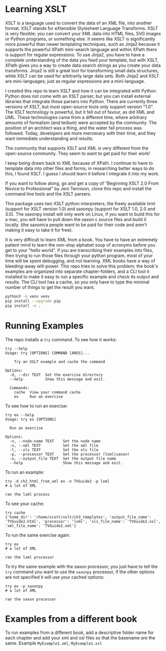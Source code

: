 # Learning XSLT

XSLT is a language used to convert the data of an XML file, into another
format.  XSLT stands for eXtensible Stylesheet Language Transforms.  XSLT is
very flexible; you can convert your XML data into HTML files, SVG images or
Python programs, or something else.  It seems like XSLT is significantly more
powerful than newer templating techniques, such as Jinja2 because it supports
the powerful XPath mini-search language and within XPath there is support for
regular expressions.  To use Jinja2, you have to have a complete understanding
of the data you feed your template, but with XSLT, XPath gives you a way to
create data search strings as you create your data transforms.  Jinja2 is still
a great tool for transforming small data structures, while XSLT can be used for
arbitrarily large data sets.  Both Jinja2 and XSLT are mini-languages; just as
regular expressions are a mini-language.

I created this repo to learn XSLT and how it can be integrated with Python.
Python does not come with an XSLT parser, but you can install external
libraries that integrate these parsers into Python.  There are currently three
versions of XSLT, but most open-source tools only support version "1.0".  The
XSLT technology is powerful, but it fell out of favour, as did XML and UML.
These technologies came from a different time, where arbitrary amounts of
formalism (and tedium) were accepted by the community.  The position of an
architect was a thing, and the water fall process was followed.  Today,
developers are more mercenary with their time, and they want immediate
understanding and results.

The community that supports XSLT and XML is very different from the open-source
community.  They seem to want to get paid for their work!

I keep being drawn back to XML because of XPath.  I continue to have to
template data into other files and forms; in researching better ways to do
this, I found XSLT.  I guess I should learn it before I integrate it into my
work.

If you want to follow along, go and get a copy of "Beginning XSLT 2.0 From
Novice to Professional" by Jeni Tennison, clone this repo and install the
command line tools and the XSLT parsers.

This package uses two XSLT python interpreters, the freely available lxml
(support for XSLT version 1.0) and saxonpy (support for XSLT 1.0, 2.0 and 3.0).
The saxonpy install will only work on Linux, if you want to build this for a
mac, you will have to pull down the saxon c source files and build it locally.
(the saxonica people want to be paid for their code and aren't making it easy
to take it for free).

It is very difficult to learn XML from a book.  You have to have an extremely
patient mind to learn the non-stop alphabet soup of acronyms before you get to
your "hello world".  If you are transcribing their examples into files, then
trying to run those files through your python program, most of your time will
be spent debugging, and not learning. XML books have a way of bleeding-away
will-power.  This repo tries to solve this problem; the book's examples are
organized into separate chapter-folders, and a CLI tool it installed to make it
easy to run a specific example and check its output and results.  The CLI tool
has a cache, so you only have to type the minimal number of things to get the
result you want.

```bash
python3 -m venv venv
pip install --upgrade pip
pip install -e .
```

# Running Examples

The repo installs a ``try`` command.  To see how it works:

```text
try --help
Usage: try [OPTIONS] COMMAND [ARGS]...

    Try an XSLT example and cache the command

Options:
  -d, --dir TEXT  Set the exercise directory
  --help          Show this message and exit.

  Commands:
    cache  View your command cache
    ex     Run an exercise

```

To see how to run an exercise:

```text
try ex --help
Usage: try ex [OPTIONS]

  Run an exercise

Options:
  -n, --node-name TEXT    Set the node name
  -x, --xml TEXT          Set the xml file
  -l, --xls TEXT          Set the xls file
  -p, --processor TEXT    Set the processor (lxml|saxon)
  -o, --output_file TEXT  Set the output file name
  --help                  Show this message and exit.
```

To run an example:

```
try -d ch2_html_from_xml ex -n TVGuide2 -p lxml
# a lot of XML

ran the lxml process
```

To see your cache:

```
try cache
{'home_dir': '/home/scott/xslt/ch3_templates', 'output_file_name':
'TVGuide2.html', 'processor': 'lxml', 'xls_file_name': 'TVGuide2.xsl',
'xml_file_name': 'TVGuide2.xml'}
```

To run the same exercise again:

```
try ex
# a lot of XML

ran the lxml processor
```

To try the same example with the saxon processor, you just have to tell the
``try`` command you want to use the ``saxonpy`` processor, if the other options
are not specified it will use your cached options:

```
try ex -p saxonpy
# a lot of XML

ran the saxon processor
```

# Examples from a different book

To run examples from a different book, add a descriptive folder name for each
chapter and add your xml and xsl files so that the basename are the same.
Example ``MyExample1.xml``, ``MyExample1.xsl``

